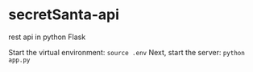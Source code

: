 # secretSanta-api
rest api in python Flask

Start the virtual environment: `source .env`
Next, start the server: `python app.py`